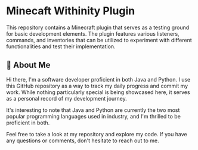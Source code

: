 # Minecaft Withinity Plugin

This repository contains a Minecraft plugin that serves as a testing ground for basic development elements. The plugin features various listeners, commands, and inventories that can be utilized to experiment with different functionalities and test their implementation.


## 🚀 About Me
Hi there, I'm a software developer proficient in both Java and Python. I use this GitHub repository as a way to track my daily progress and commit my work. While nothing particularly special is being showcased here, it serves as a personal record of my development journey.

It's interesting to note that Java and Python are currently the two most popular programming languages used in industry, and I'm thrilled to be proficient in both.

Feel free to take a look at my repository and explore my code. If you have any questions or comments, don't hesitate to reach out to me.
